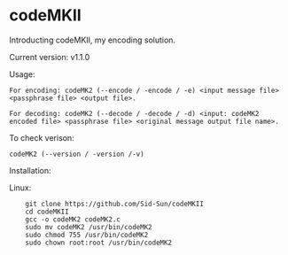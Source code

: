 # codeMKII

Introducting codeMKII, my encoding solution.

Current version: v1.1.0

Usage:

    For encoding: codeMK2 (--encode / -encode / -e) <input message file> <passphrase file> <output file>.
    
    For decoding: codeMK2 (--decode / -decode / -d) <input: codeMK2 encoded file> <passphrase file> <original message output file name>.

To check verison:

    codeMK2 (--version / -version /-v)

Installation:

Linux:

        git clone https://github.com/Sid-Sun/codeMKII
        cd codeMKII
        gcc -o codeMK2 codeMK2.c
        sudo mv codeMK2 /usr/bin/codeMK2
        sudo chmod 755 /usr/bin/codeMK2
        sudo chown root:root /usr/bin/codeMK2
